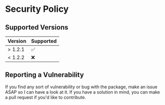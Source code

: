 # Security Policy

## Supported Versions

| Version | Supported          |
| ------- | ------------------ |
| > 1.2.1 | :white_check_mark: |
| < 1.2.2 | :x:                |

## Reporting a Vulnerability

If you find any sort of vulnerability or bug with the package, make an issue ASAP so I can have a look at it. 
If you have a solution in mind, you can make a pull request if you'd like to contribute.
